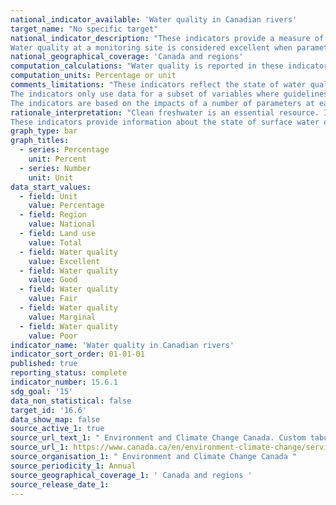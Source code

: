 ```yaml
---
national_indicator_available: 'Water quality in Canadian rivers'
target_name: "No specific target"
national_indicator_description: "These indicators provide a measure of the ability of river water across Canada to support plants and animals. At each monitoring site, specific water quality data are compared to water quality guidelines to create a rating for the site. If measured water quality remains within the guidelines, it can maintain a healthy ecosystem.
Water quality at a monitoring site is considered excellent when parameters in a river almost always meet their guidelines. Conversely, water quality is rated poor when parameters usually do not meet their guidelines, sometimes by a wide margin. (ECCC)"
national_geographical_coverage: 'Canada and regions'
computation_calculations: "Water quality is reported in these indicators by measuring a number of chemical and physical properties (parameters) in water. The results for each parameter are compared to its water quality guideline. (ECCC)"
computation_units: Percentage or unit
comments_limitations: "These indicators reflect the state of water quality in rivers in southern Canada. Northern Canada is under-represented.
The indicators only use data for a subset of variables where guidelines exist. They do not cover all potential water quality issues in Canada.
The indicators are based on the impacts of a number of parameters at each site. These concentrations do not show the effect of spills or other transient events unless samples were collected right after the spill happened or their effect on water quality is long-lasting. (ECCC)"
rationale_interpretation: "Clean freshwater is an essential resource. It protects aquatic plant and animal biodiversity. We use it for manufacturing, energy production, irrigation, swimming, boating, fishing and for domestic use (for example, drinking, washing). Degraded water quality damages the health of all freshwater ecosystems, such as rivers, lakes, reservoirs and wetlands. It can also disrupt fisheries, tourism and agriculture, and make it more expensive to treat to drinking water standards.
These indicators provide information about the state of surface water quality and its change through time, to support water resource management. (ECCC)"
graph_type: bar
graph_titles:
  - series: Percentage
    unit: Percent
  - series: Number
    unit: Unit
data_start_values:
  - field: Unit
    value: Percentage
  - field: Region
    value: National
  - field: Land use
    value: Total
  - field: Water quality
    value: Excellent
  - field: Water quality
    value: Good
  - field: Water quality
    value: Fair
  - field: Water quality
    value: Marginal
  - field: Water quality
    value: Poor
indicator_name: 'Water quality in Canadian rivers'
indicator_sort_order: 01-01-01
published: true
reporting_status: complete
indicator_number: 15.6.1
sdg_goal: '15'
data_non_statistical: false
target_id: '16.6'
data_show_map: false
source_active_1: true
source_url_text_1: " Environment and Climate Change Canada. Custom tabulation"
source_url_1: https://www.canada.ca/en/environment-climate-change/services/environmental-indicators/water-quality-canadian-rivers.html
source_organisation_1: " Environment and Climate Change Canada "
source_periodicity_1: Annual
source_geographical_coverage_1: ' Canada and regions '
source_release_date_1: 
---
```

